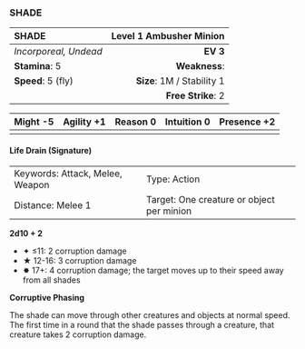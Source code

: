 ### SHADE

| SHADE                 | **Level 1 Ambusher Minion** |
| :-------------------- | --------------------------: |
| *Incorporeal, Undead* |                    **EV 3** |
| **Stamina**: 5        |               **Weakness**: |
| **Speed**: 5 (fly)    |  **Size**: 1M / Stability 1 |
|                       |          **Free Strike**: 2 |

| **Might** -5 | **Agility** +1 | **Reason** 0 | **Intuition** 0 | **Presence** +2 |
| ------------ | -------------- | ------------ | --------------- | --------------- |
|              |                |              |                 |                 |

#### Life Drain (Signature)

|                                 |                                           |
| :------------------------------ | :---------------------------------------- |
| Keywords: Attack, Melee, Weapon | Type: Action                              |
| Distance: Melee 1               | Target: One creature or object per minion |

**2d10 + 2**

- ✦ ≤11: 2 corruption damage
- ★ 12-16: 3 corruption damage
- ✸ 17+: 4 corruption damage; the target moves up to their speed away from all shades

**Corruptive Phasing**

The shade can move through other creatures and objects at normal speed. The first time in a round that the shade passes through a creature, that creature takes 2 corruption damage.
